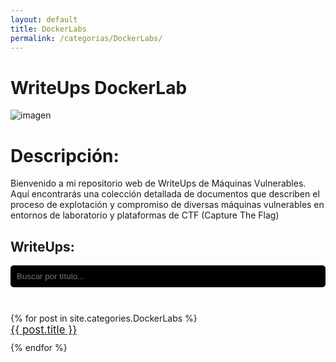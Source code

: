 ```yaml
---
layout: default
title: DockerLabs
permalink: /categorias/DockerLabs/
---
```


# WriteUps DockerLab

![imagen](https://github.com/romabri/romabri.github.io/assets/51706860/c786c0f9-71ee-46b7-b482-6e16406a9ea5)

# Descripción:

Bienvenido a mi repositorio web de WriteUps de Máquinas Vulnerables. Aquí encontrarás una colección detallada de documentos que describen el proceso de explotación y compromiso de diversas máquinas vulnerables en entornos de laboratorio y plataformas de CTF (Capture The Flag)

## WriteUps:

<style>
  ul {
    list-style-type: none; /* Elimina los puntos de la lista */
    padding: 0; /* Elimina el relleno predeterminado de la lista */
  }

  ul li {
    margin-bottom: 10px; /* Ajusta el espaciado entre los elementos de la lista */
  }

  ul li a {
    font-size: 1.2em; /* Cambia el tamaño de fuente según tus preferencias */
  }

  #searchInput {
    width: 100%;
    padding: 10px;
    background-color: black; /* Fondo negro */
    color: lime; /* Letras de color lima */
    border: none;
    border-radius: 5px;
    margin-bottom: 10px;
    box-sizing: border-box; /* Incluir el padding en el ancho total */
  }
</style>

<input type="text" id="searchInput" onkeyup="searchFunction()" placeholder="Buscar por título...">
<br><br> <!-- Espacio adicional entre el buscador y la lista de enlaces -->

<ul>
  {% for post in site.categories.DockerLabs %}
    <li><a href="{{ post.url }}">{{ post.title }}</a></li>
  {% endfor %}
</ul>

<script>
  function searchFunction() {
    var input, filter, ul, li, a, i, txtValue;
    input = document.getElementById('searchInput');
    filter = input.value.toUpperCase();
    ul = document.querySelector('ul');
    li = ul.getElementsByTagName('li');

    for (i = 0; i < li.length; i++) {
      a = li[i].getElementsByTagName('a')[0];
      txtValue = a.textContent || a.innerText;
      if (txtValue.toUpperCase().indexOf(filter) > -1) {
        li[i].style.display = '';
      } else {
        li[i].style.display = 'none';
      }
    }
  }
</script>
